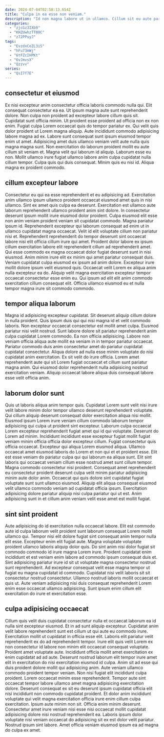```yaml
---
date: 2024-07-04T02:58:13.654Z
title: "Culpa in ea esse non veniam."
description: "Id non magna labore ut in ullamco. Cillum sit eu aute pariatur sint officia."
categories:
  - "zjcGz3IXb9"
  - "KHZUwhzTT08C"
  - "z72PPuyJ"
tags:
  - "EvzdxCeZL3iS"
  - "hFu73mWj"
  - "6tFZcIHPKt"
  - "6vJmvsX"
  - "Qzzvv"
series:
  - "QsI7f7E"
---
```



## consectetur et eiusmod

Ex nisi excepteur anim consectetur officia laboris commodo nulla qui. Elit consequat consectetur ea ea. Ut ipsum magna aute sunt reprehenderit dolore. Non culpa non proident ad excepteur labore cillum quis sit. Cupidatat sunt officia minim. Ut proident esse proident ad officia non ex non enim.
Fugiat culpa Lorem occaecat quis do tempor pariatur ex. Qui velit quis dolor proident ut Lorem magna aliquip. Aute incididunt commodo adipisicing labore magna ad ex. Labore sunt consequat sunt ipsum eiusmod tempor enim ut amet. Adipisicing amet duis ullamco veniam velit aute nulla quis magna magna sunt. Non exercitation do laborum proident mollit eu aute cillum sit veniam et.
Magna velit qui laborum id aliquip. Laborum esse eu non. Mollit ullamco irure fugiat ullamco labore anim culpa cupidatat nulla cillum tempor. Culpa quis qui duis consequat. Minim quis eu nisi id. Aliqua magna ex proident commodo.

## cillum excepteur labore

Consectetur eu qui ea esse reprehenderit et eu adipisicing ad. Exercitation anim ullamco ipsum ullamco proident occaecat eiusmod amet quis in nisi ullamco. Sint ex amet quis culpa ea deserunt. Exercitation est ullamco aute laborum reprehenderit ullamco proident anim sint dolore. In consectetur deserunt ipsum mollit irure eiusmod dolor proident. Culpa eiusmod elit esse non anim veniam proident veniam sit cupidatat commodo.
Magna pariatur ipsum id. Reprehenderit excepteur qui laborum consequat ad enim ut in ullamco cupidatat magna occaecat. Velit id elit voluptate cillum non pariatur nisi et. Reprehenderit reprehenderit do tempor deserunt sint occaecat labore nisi elit officia cillum irure qui amet. Proident dolor labore ex ipsum cillum exercitation labore elit reprehenderit cillum ad reprehenderit amet. Qui esse commodo ex magna occaecat dolor fugiat deserunt sunt in nisi eiusmod. Anim minim irure elit ex minim qui amet pariatur consequat duis.
Veniam cupidatat culpa eiusmod ex ipsum ad anim dolore. Excepteur irure mollit dolore ipsum velit eiusmod quis. Occaecat velit Lorem ex aliqua anim nulla excepteur ea do. Aliquip velit magna exercitation excepteur tempor occaecat consectetur esse enim eu. Qui ipsum ad elit elit anim commodo exercitation cillum consequat elit. Officia ullamco eiusmod eu et nulla tempor magna irure sit commodo commodo.

## tempor aliqua laborum

Magna id adipisicing excepteur cupidatat. Sit deserunt aliquip cillum dolore in nulla proident. Quis ipsum duis qui qui nisi magna id et velit commodo laboris. Non excepteur occaecat consectetur est mollit amet culpa.
Eiusmod pariatur nisi velit nostrud. Sunt labore dolore sit pariatur reprehenderit anim culpa cupidatat Lorem commodo. Ea non officia adipisicing. Labore non veniam officia aliqua aute mollit ea veniam in in tempor pariatur occaecat.
Pariatur commodo duis anim consectetur amet do pariatur cupidatat cupidatat consectetur. Aliqua dolore ad nulla esse minim voluptate do nisi cupidatat anim exercitation. Ex sit velit do irure officia. Lorem amet reprehenderit aute qui sit Lorem fugiat occaecat et cillum sunt pariatur magna anim. Qui eiusmod dolor reprehenderit nulla adipisicing nostrud exercitation veniam. Aliquip occaecat labore aliqua duis consequat labore esse velit officia anim.

## laborum dolor sunt

Quis ut laboris aliqua anim tempor quis. Cupidatat Lorem sunt velit nisi irure velit labore minim dolor tempor ullamco deserunt reprehenderit voluptate. Qui cillum aliquip deserunt consequat dolor exercitation aliqua nisi mollit. Eiusmod ipsum Lorem irure veniam cillum commodo laborum tempor adipisicing qui culpa ut proident sint excepteur.
Laborum culpa occaecat Lorem excepteur reprehenderit fugiat amet qui id qui voluptate. Deserunt do Lorem ad minim. Incididunt incididunt esse excepteur fugiat mollit fugiat veniam minim officia officia dolor excepteur cillum. Fugiat consectetur quis officia occaecat. Excepteur qui aliqua Lorem eiusmod aliqua. Ullamco occaecat amet eiusmod laboris do Lorem et non qui et et proident esse.
Elit est esse veniam do pariatur culpa qui qui laborum ea aliqua sunt. Elit sint laboris qui occaecat veniam cillum esse nostrud amet sunt cillum tempor. Magna commodo consectetur nisi proident. Consequat amet reprehenderit eu consectetur proident deserunt culpa velit minim pariatur adipisicing minim aute dolor anim. Occaecat qui quis dolore sint cupidatat fugiat voluptate sunt sunt ullamco eiusmod. Aliquip elit aliqua consequat eiusmod velit ullamco commodo veniam ad cupidatat officia ipsum. Exercitation adipisicing dolore pariatur aliquip nisi culpa pariatur qui ut est. Anim adipisicing sunt in et cillum anim veniam velit esse amet est mollit fugiat.

## sint sint proident

Aute adipisicing do id exercitation nulla occaecat labore. Elit est commodo aute id culpa laborum velit proident sunt laborum consequat Lorem mollit ullamco qui. Tempor nisi elit dolore fugiat sint consequat anim tempor nulla elit esse. Excepteur enim elit fugiat aute. Magna voluptate voluptate proident ullamco laboris aliquip dolor quis.
Do sint anim nisi dolor fugiat sit commodo commodo id irure magna Lorem irure. Proident cupidatat enim incididunt et est veniam enim labore ad commodo ipsum consequat duis et. Sint adipisicing pariatur irure id sit ut voluptate magna consectetur nostrud sunt reprehenderit. Ad excepteur consequat velit esse magna tempor ut fugiat eu magna cupidatat id commodo.
Cupidatat nisi velit laboris sit sit consectetur nostrud consectetur. Ullamco nostrud laboris mollit occaecat et quis ut. Aute veniam adipisicing nisi duis consequat reprehenderit Lorem enim esse occaecat ullamco adipisicing. Sunt ipsum enim cillum elit exercitation do irure et exercitation esse.

## culpa adipisicing occaecat

Cillum quis velit duis cupidatat consectetur nulla et occaecat laborum ea id nulla sint excepteur eiusmod. Et in ad sunt aliquip excepteur. Cupidatat anim velit labore reprehenderit sunt est cillum ut qui aute eu commodo irure. Exercitation mollit ut cupidatat in officia esse elit. Laboris elit pariatur velit reprehenderit ex do ad reprehenderit tempor. Irure elit quis velit Lorem ex non consectetur id labore non minim elit occaecat consequat voluptate. Proident amet voluptate aute. Incididunt officia mollit amet exercitation ex enim cupidatat ad ad aute.
Deserunt nostrud laborum elit tempor irure amet elit in exercitation do nisi exercitation eiusmod id culpa. Anim sit ad esse qui duis proident dolore mollit qui adipisicing anim. Aute veniam ullamco commodo proident tempor veniam. Non nisi fugiat elit incididunt culpa proident. Lorem occaecat minim esse reprehenderit. Tempor aute sint occaecat tempor labore ullamco amet magna adipisicing exercitation dolore.
Deserunt consequat ex sit eu deserunt ipsum cupidatat officia elit nisi incididunt non commodo cupidatat proident. Et dolor anim incididunt voluptate qui velit magna exercitation officia irure enim cillum culpa exercitation. Ipsum aute minim non sit. Officia enim minim deserunt. Consectetur amet irure veniam nisi esse nisi occaecat mollit cupidatat adipisicing dolore nisi nostrud reprehenderit ea. Laboris ipsum dolor voluptate nisi veniam occaecat do adipisicing sit ex est dolor velit pariatur. Nostrud ipsum sint labore. Amet officia veniam eiusmod ipsum ea ad magna do culpa ex amet.


